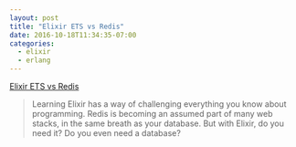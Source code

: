 ```yaml
---
layout: post
title: "Elixir ETS vs Redis"
date: 2016-10-18T11:34:35-07:00
categories:
  - elixir
  - erlang
---
```


[Elixir ETS vs Redis](https://blog.codeship.com/elixir-ets-vs-redis/)

> Learning Elixir has a way of challenging everything you know about
> programming. Redis is becoming an assumed part of many web stacks, in
> the same breath as your database. But with Elixir, do you need it? Do
> you even need a database?

